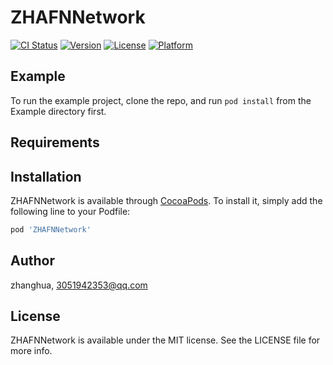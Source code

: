 # ZHAFNNetwork

[![CI Status](https://img.shields.io/travis/zhanghua/ZHAFNNetwork.svg?style=flat)](https://travis-ci.org/zhanghua/ZHAFNNetwork)
[![Version](https://img.shields.io/cocoapods/v/ZHAFNNetwork.svg?style=flat)](https://cocoapods.org/pods/ZHAFNNetwork)
[![License](https://img.shields.io/cocoapods/l/ZHAFNNetwork.svg?style=flat)](https://cocoapods.org/pods/ZHAFNNetwork)
[![Platform](https://img.shields.io/cocoapods/p/ZHAFNNetwork.svg?style=flat)](https://cocoapods.org/pods/ZHAFNNetwork)

## Example

To run the example project, clone the repo, and run `pod install` from the Example directory first.

## Requirements

## Installation

ZHAFNNetwork is available through [CocoaPods](https://cocoapods.org). To install
it, simply add the following line to your Podfile:

```ruby
pod 'ZHAFNNetwork'
```

## Author

zhanghua, 3051942353@qq.com

## License

ZHAFNNetwork is available under the MIT license. See the LICENSE file for more info.
